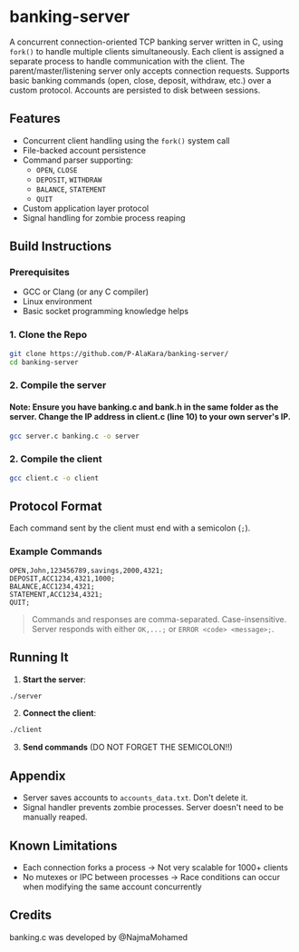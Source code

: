 # banking-server

A concurrent connection-oriented TCP banking server written in C, using `fork()` to handle multiple clients simultaneously. Each client is assigned a separate process to handle communication with the client. The parent/master/listening server only accepts connection requests. Supports basic banking commands (open, close, deposit, withdraw, etc.) over a custom protocol. Accounts are persisted to disk between sessions.

## Features

- Concurrent client handling using the `fork()` system call
- File-backed account persistence
- Command parser supporting:
  - `OPEN`, `CLOSE`
  - `DEPOSIT`, `WITHDRAW`
  - `BALANCE`, `STATEMENT`
  - `QUIT`
- Custom application layer protocol 
- Signal handling for zombie process reaping

## Build Instructions

### Prerequisites

- GCC or Clang (or any C compiler)
- Linux environment
- Basic socket programming knowledge helps 

### 1. Clone the Repo

```bash
git clone https://github.com/P-AlaKara/banking-server/
cd banking-server
```

### 2. Compile the server
#### Note: Ensure you have banking.c and bank.h in the same folder as the server. Change the IP address in client.c (line 10) to your own server's IP.

```bash
gcc server.c banking.c -o server
````

### 2. Compile the client 

```bash
gcc client.c -o client
```

## Protocol Format

Each command sent by the client must end with a semicolon (`;`).

### Example Commands

```text
OPEN,John,123456789,savings,2000,4321;
DEPOSIT,ACC1234,4321,1000;
BALANCE,ACC1234,4321;
STATEMENT,ACC1234,4321;
QUIT;
```

> Commands and responses are comma-separated. Case-insensitive. Server responds with either `OK,...;` or `ERROR <code> <message>;`.

## Running It

1. **Start the server**:

```bash
./server
```

2. **Connect the client**:

```bash
./client
```

3. **Send commands** (DO NOT FORGET THE SEMICOLON!!)


## Appendix

* Server saves accounts to `accounts_data.txt`. Don't delete it.
* Signal handler prevents zombie processes. Server doesn't need to be manually reaped.

## Known Limitations

* Each connection forks a process → Not very scalable for 1000+ clients
* No mutexes or IPC between processes → Race conditions can occur when modifying the same account concurrently

## Credits
banking.c was developed by @NajmaMohamed

